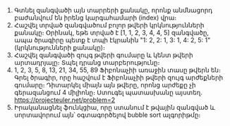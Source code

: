 1. Գտնել զանգվածի այն տարրերի քանակը, որոնք անմնացորդ բաժանվում են իրենց կարգահամարի (index) վրա։
2. Հաշվել տրված զանգվածում բոլոր թվերի կրկնությունների քանակը։ Օրինակ, եթե տրված է [1, 1, 2, 3, 4, 4, 5] զանգվածը, ապա ծրագիրը պետք է տպի էկրանին "1: 2, 2: 1, 3: 1, 4: 2, 5: 1" (կրկնությունների քանակը)։
3. Հաշվել զանգվածի զույգ թվերի գումարը և կենտ թվերի արտադրյալը։ Տպել դրանց տարբերությունը։
4. 1, 2, 3, 5, 8, 13, 21, 34, 55, 89 Ֆիբոնաչիի առաջին տասը թվերն են։ Գրել ծրագիր, որը հաշվում է Ֆիբոնաչիի թվերի զույգ արժեքների գումարը։ Դիտարկել միայն այն թվերը, որոնց արժեքը չի գերազանցում 4 միլիոնը։ Ստուգել պատասխանը այստեղ. https://projecteuler.net/problem=2
5. Իրականացնել ֆունկցիա, որը ստանում է թվային զանգված և սորտավորում այն՝ օգտագործելով bubble sort ալգորիթմը։